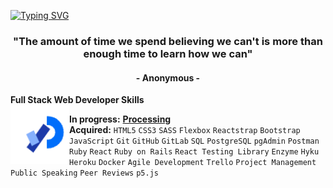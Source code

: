[![Typing SVG](https://readme-typing-svg.herokuapp.com?color=478C8F&size=35&center=true&vCenter=true&width=1000&lines=Aloha+🌺;Welcome+to+my+GitHub+profile!;My+name+is+Charlean+Baxter;Full+Stack+Web+Developer;Mentor;Let's-Tackle-That-Blocker+Buddy)](https://git.io/typing-svg)

<h3 align="center">"The amount of time we spend believing we can't is more than enough time to learn how we can"</h3>
<h4 align="center">- Anonymous -</h4>

**Full Stack Web Developer Skills** \
[<img align="left" height="94px" width="94px" alt="blue letter p dissected for processing foundation icon" src="https://github.com/SunkissedQueen/sunkissedqueen/blob/main/processing.png"/>](https://processing.org/) 

**In progress:** [**Processing**](https://processing.org/) \
**Acquired:** `HTML5` `CSS3` `SASS` `Flexbox` `Reactstrap` `Bootstrap` `JavaScript` `Git` `GitHub` `GitLab` `SQL` `PostgreSQL` `pgAdmin` `Postman` `Ruby` `React` `Ruby on Rails` `React Testing Library` `Enzyme` `Hyku` `Heroku` `Docker` `Agile Development` `Trello` `Project Management` `Public Speaking` `Peer Reviews` `p5.js`  

